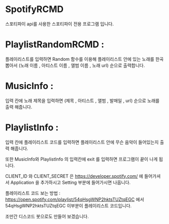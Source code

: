 # SpotifyRCMD
스포티파이 api를 사용한 스포티파이 전용 프로그램 입니다.
# PlaylistRandomRCMD :
플레이리스트를 입력하면 Random 함수를 이용해 플레이리스트 안에 있는 노래를 한곡 뽑아서 (노래 이름 , 아티스트 이름 , 앨범 이름 , 노래 url) 순으로 출력합니다.
# MusicInfo :
입력 칸에 노래 제목을 입력하면 (제목 , 아티스트 , 앨범 , 발매일 , url) 순으로 노래를 출력 해줍니다.
# PlaylistInfo :
입력 칸에 플레이리스트 코드를 입력하면 플레이리스트 안에 무슨 음악이 들어있는지 출력 해줍니다.

또한 MusicInfo와 PlaylistInfo 의 입력칸에 exit 를 입력하면 
프로그램이 끝이 나게 됩니다.

CLIENT_ID 와 CLIENT_SECRET 은 
https://developer.spotify.com/
에 들어가셔서 Application 을 추가하시고 Setting 부분에 들어가시면 나옵니다.

플레이리스트 코드 보는 방법 :
https://open.spotify.com/playlist/54qHsgWNP2hktsTUZtqEGC
에서 54qHsgWNP2hktsTUZtqEGC 이부분이 플레이리스트 코드입니다.

조만간 디스코드 봇으로도 만들어 보겠습니다.



